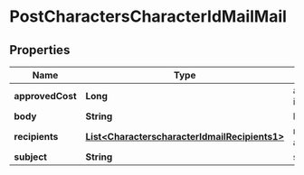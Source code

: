 
# PostCharactersCharacterIdMailMail

## Properties
Name | Type | Description | Notes
------------ | ------------- | ------------- | -------------
**approvedCost** | **Long** | approved_cost integer |  [optional]
**body** | **String** | body string | 
**recipients** | [**List&lt;CharacterscharacterIdmailRecipients1&gt;**](CharacterscharacterIdmailRecipients1.md) | recipients array | 
**subject** | **String** | subject string | 



